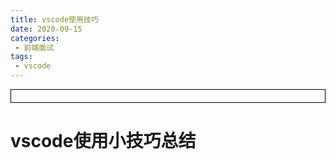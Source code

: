 ```yaml
---
title: vscode使用技巧
date: 2020-09-15
categories:
 - 前端面试
tags:
 - vscode
---
```




<div style="border:solid 1px #000;padding: 10px;">
<Icon type='phone'/>
</div>

# vscode使用小技巧总结